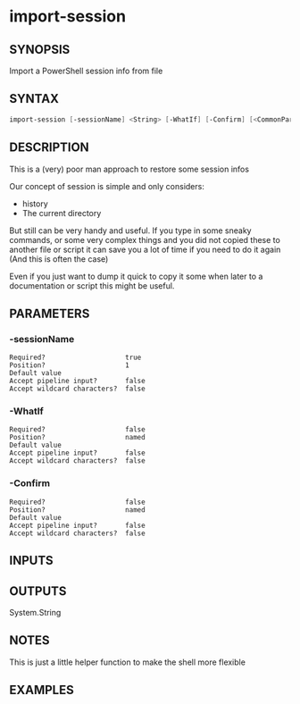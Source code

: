 ﻿# import-session
## SYNOPSIS
Import a PowerShell session info from file

## SYNTAX
```powershell
import-session [-sessionName] <String> [-WhatIf] [-Confirm] [<CommonParameters>]
```

## DESCRIPTION
This is a (very) poor man approach to restore some session infos

Our concept of session is simple and only considers:
- history
- The current directory

But still can be very handy and useful. If you type in some sneaky commands,
or some very complex things and you did not copied these to another file or script
it can save you a lot of time if you need to do it again (And this is often the case)

Even if you just want to dump it quick to copy it some when later to a documentation or
script this might be useful.

## PARAMETERS
### -sessionName <String>

```
Required?                    true
Position?                    1
Default value
Accept pipeline input?       false
Accept wildcard characters?  false
```
 
### -WhatIf <SwitchParameter>

```
Required?                    false
Position?                    named
Default value
Accept pipeline input?       false
Accept wildcard characters?  false
```
 
### -Confirm <SwitchParameter>

```
Required?                    false
Position?                    named
Default value
Accept pipeline input?       false
Accept wildcard characters?  false
```

## INPUTS


## OUTPUTS
System.String

## NOTES
This is just a little helper function to make the shell more flexible

## EXAMPLES

